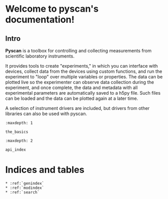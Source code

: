 Welcome to pyscan's documentation!
==================================

## Intro

**Pyscan** is a toolbox for controlling and collecting measurements from scientific laboratory instruments.

It provides tools to create "experiments," in which you can interface with devices, collect data from the devices using custom functions, and run the experiment to "loop" over multiple variables or properties. The data can be plotted live so the experimenter can observe data collection during the experiment, and once complete, the data and metadata with all experimental parameters are automatically saved to a h5py file. Such files can be loaded and the data can be plotted again at a later time.

A selection of instrument drivers are included, but drivers from other libraries can also be used with pyscan.

```{toctree}
:maxdepth: 1

the_basics
```

```{toctree}
:maxdepth: 2

api_index
```

# Indices and tables

```{eval-rst}
* :ref:`genindex`
* :ref:`modindex`
* :ref:`search`
```

